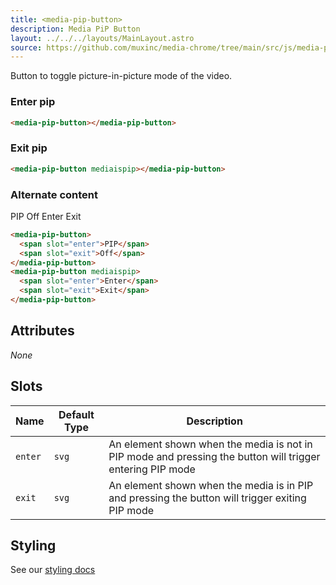 ```yaml
---
title: <media-pip-button>
description: Media PiP Button
layout: ../../../layouts/MainLayout.astro
source: https://github.com/muxinc/media-chrome/tree/main/src/js/media-pip-button.js
---
```


Button to toggle picture-in-picture mode of the video.

<h3>Enter pip</h3>

<media-pip-button></media-pip-button>

```html
<media-pip-button></media-pip-button>
```

<h3>Exit pip</h3>

<media-pip-button mediaispip></media-pip-button>

```html
<media-pip-button mediaispip></media-pip-button>
```

<h3>Alternate content</h3>

<media-pip-button>
  <span slot="enter">PIP</span>
  <span slot="exit">Off</span>
</media-pip-button>
<media-pip-button mediaispip>
  <span slot="enter">Enter</span>
  <span slot="exit">Exit</span>
</media-pip-button>

```html
<media-pip-button>
  <span slot="enter">PIP</span>
  <span slot="exit">Off</span>
</media-pip-button>
<media-pip-button mediaispip>
  <span slot="enter">Enter</span>
  <span slot="exit">Exit</span>
</media-pip-button>
```

## Attributes

_None_

## Slots

| Name    | Default Type | Description                                                                                               |
| ------- | ------------ | --------------------------------------------------------------------------------------------------------- |
| `enter` | `svg`        | An element shown when the media is not in PIP mode and pressing the button will trigger entering PIP mode |
| `exit`  | `svg`        | An element shown when the media is in PIP and pressing the button will trigger exiting PIP mode           |

## Styling

See our [styling docs](./styling#Buttons)
